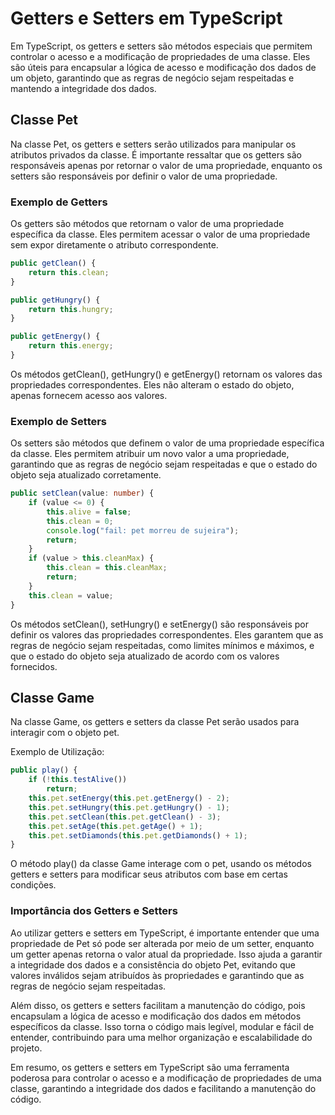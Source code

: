 # Getters e Setters em TypeScript

Em TypeScript, os getters e setters são métodos especiais que permitem controlar o acesso e a modificação de propriedades de uma classe. Eles são úteis para encapsular a lógica de acesso e modificação dos dados de um objeto, garantindo que as regras de negócio sejam respeitadas e mantendo a integridade dos dados.

## Classe Pet

Na classe Pet, os getters e setters serão utilizados para manipular os atributos privados da classe. É importante ressaltar que os getters são responsáveis apenas por retornar o valor de uma propriedade, enquanto os setters são responsáveis por definir o valor de uma propriedade.

### Exemplo de Getters

Os getters são métodos que retornam o valor de uma propriedade específica da classe. Eles permitem acessar o valor de uma propriedade sem expor diretamente o atributo correspondente.

```typescript
public getClean() {
    return this.clean;
}

public getHungry() {
    return this.hungry;
}

public getEnergy() {
    return this.energy;
}
```

Os métodos getClean(), getHungry() e getEnergy() retornam os valores das propriedades correspondentes. Eles não alteram o estado do objeto, apenas fornecem acesso aos valores.

### Exemplo de Setters

Os setters são métodos que definem o valor de uma propriedade específica da classe. Eles permitem atribuir um novo valor a uma propriedade, garantindo que as regras de negócio sejam respeitadas e que o estado do objeto seja atualizado corretamente.

```typescript
public setClean(value: number) {
    if (value <= 0) {
        this.alive = false;
        this.clean = 0;
        console.log("fail: pet morreu de sujeira");
        return;
    }
    if (value > this.cleanMax) {
        this.clean = this.cleanMax;
        return;
    }
    this.clean = value;
}
```

Os métodos setClean(), setHungry() e setEnergy() são responsáveis por definir os valores das propriedades correspondentes. Eles garantem que as regras de negócio sejam respeitadas, como limites mínimos e máximos, e que o estado do objeto seja atualizado de acordo com os valores fornecidos.

## Classe Game

Na classe Game, os getters e setters da classe Pet serão usados para interagir com o objeto pet.

Exemplo de Utilização:

```typescript
public play() {
    if (!this.testAlive()) 
        return;
    this.pet.setEnergy(this.pet.getEnergy() - 2);
    this.pet.setHungry(this.pet.getHungry() - 1);
    this.pet.setClean(this.pet.getClean() - 3);
    this.pet.setAge(this.pet.getAge() + 1);
    this.pet.setDiamonds(this.pet.getDiamonds() + 1);
}
```

O método play() da classe Game interage com o pet, usando os métodos getters e setters para modificar seus atributos com base em certas condições.

### Importância dos Getters e Setters

Ao utilizar getters e setters em TypeScript, é importante entender que uma propriedade de Pet só pode ser alterada por meio de um setter, enquanto um getter apenas retorna o valor atual da propriedade. Isso ajuda a garantir a integridade dos dados e a consistência do objeto Pet, evitando que valores inválidos sejam atribuídos às propriedades e garantindo que as regras de negócio sejam respeitadas.

Além disso, os getters e setters facilitam a manutenção do código, pois encapsulam a lógica de acesso e modificação dos dados em métodos específicos da classe. Isso torna o código mais legível, modular e fácil de entender, contribuindo para uma melhor organização e escalabilidade do projeto.

Em resumo, os getters e setters em TypeScript são uma ferramenta poderosa para controlar o acesso e a modificação de propriedades de uma classe, garantindo a integridade dos dados e facilitando a manutenção do código.